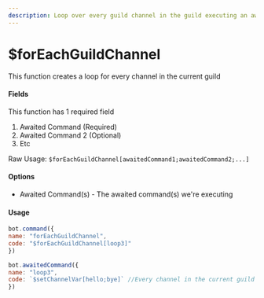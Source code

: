 ```yaml
---
description: Loop over every guild channel in the guild executing an awaited command
---
```


# $forEachGuildChannel

This function creates a loop for every channel in the current guild

#### Fields

This function has 1 required field

1. Awaited Command (Required)
2. Awaited Command 2 (Optional)
3. Etc

Raw Usage: `$forEachGuildChannel[awaitedCommand1;awaitedCommand2;...]`

#### Options

* Awaited Command(s) - The awaited command(s) we're executing

#### Usage

```javascript
bot.command({
name: "forEachGuildChannel",
code: "$forEachGuildChannel[loop3]"
})

bot.awaitedCommand({
name: "loop3",
code: `$setChannelVar[hello;bye]` //Every channel in the current guild value for 'hello' will be 'bye'
})
```
